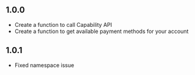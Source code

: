 ## 1.0.0

- Create a function to call Capability API 
- Create a function to get available payment methods for your account

## 1.0.1

- Fixed namespace issue
